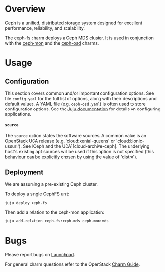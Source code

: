 # Overview

[Ceph][ceph-upstream] is a unified, distributed storage system designed for
excellent performance, reliability, and scalability.

The ceph-fs charm deploys a Ceph MDS cluster. It is used in conjunction with
the [ceph-mon][ceph-mon-charm] and the [ceph-osd][ceph-osd-charm] charms.

# Usage

## Configuration

This section covers common and/or important configuration options. See file
`config.yaml` for the full list of options, along with their descriptions and
default values. A YAML file (e.g. `ceph-osd.yaml`) is often used to store
configuration options. See the [Juju documentation][juju-docs-config-apps] for
details on configuring applications.

#### `source`

The `source` option states the software sources. A common value is an OpenStack
UCA release (e.g. 'cloud:xenial-queens' or 'cloud:bionic-ussuri'). See [Ceph
and the UCA][cloud-archive-ceph]. The underlying host's existing apt sources
will be used if this option is not specified (this behaviour can be explicitly
chosen by using the value of 'distro').

## Deployment

We are assuming a pre-existing Ceph cluster.

To deploy a single CephFS unit:

    juju deploy ceph-fs

Then add a relation to the ceph-mon application:

    juju add-relation ceph-fs:ceph-mds ceph-mon:mds

# Bugs

Please report bugs on [Launchpad][lp-bugs-charm-ceph-fs].

For general charm questions refer to the OpenStack [Charm Guide][cg].

<!-- LINKS -->

[cg]: https://docs.openstack.org/charm-guide
[ceph-upstream]: https://ceph.io
[ceph-mon-charm]: https://jaas.ai/ceph-mon
[ceph-osd-charm]: https://jaas.ai/ceph-osd
[juju-docs-actions]: https://jaas.ai/docs/actions
[juju-docs-config-apps]: https://juju.is/docs/configuring-applications
[lp-bugs-charm-ceph-fs]: https://bugs.launchpad.net/charm-ceph-fs/+filebug
